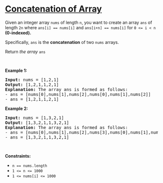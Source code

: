 # [Concatenation of Array](https://leetcode.com/problems/concatenation-of-array/)
<p>Given an integer array <code>nums</code> of length <code>n</code>, you want to create an array <code>ans</code> of length <code>2n</code> where <code>ans[i] == nums[i]</code> and <code>ans[i+n] == nums[i]</code> for <code>0 <= i < n </code><strong>(0-indexed).</strong></p>

<p>Specifically, <code>ans</code> is the <strong>concatenation</strong> of two <code>nums</code> arrays.</p>

<p>Return <em>the array</em> <code>ans</code></p>
<p>&nbsp;</p>
<p><strong class="example">Example 1:</strong></p>

<pre><strong>Input:</strong> nums = [1,2,1]
<strong>Output:</strong> [1,2,1,1,2,1]
<strong>Explanation:</strong> The array ans is formed as follows:
- ans = [nums[0],nums[1],nums[2],nums[0],nums[1],nums[2]]
- ans = [1,2,1,1,2,1]
</pre>

<p><strong class="example">Example 2:</strong></p>

<pre><strong>Input:</strong> nums = [1,3,2,1]
<strong>Output:</strong> [1,3,2,1,1,3,2,1]
<strong>Explanation: </strong>The array ans is formed as follows:
- ans = [nums[0],nums[1],nums[2],nums[3],nums[0],nums[1],nums[2],nums[3]]
- ans = [1,3,2,1,1,3,2,1]
</pre>



<p>&nbsp;</p>
<p><strong>Constraints:</strong></p>

<ul>
	<li><code>n == nums.length</code></li>
    <li><code>1 <= n <= 1000</code></li>
    <li><code>1 <= nums[i] <= 1000</code></li>
</ul>